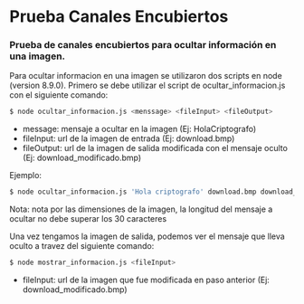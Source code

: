 # Prueba Canales Encubiertos

### Prueba de canales encubiertos para ocultar información en una imagen.

Para ocultar informacion en una imagen se utilizaron dos scripts en node (version 8.9.0). Primero se debe utilizar el script de ocultar_informacion.js con el siguiente comando:

```sh
$ node ocultar_informacion.js <menssage> <fileInput> <fileOutput>
```
- message: mensaje a ocultar en la imagen (Ej: HolaCriptografo)
- fileInput: url de la imagen de entrada (Ej: download.bmp)
- fileOutput: url de la imagen de salida modificada con el mensaje oculto (Ej: download_modificado.bmp)

Ejemplo:

```sh
$ node ocultar_informacion.js 'Hola criptografo' download.bmp download_modificado.bmp
```
Nota: nota por las dimensiones de la imagen, la longitud del mensaje a ocultar no debe superar los 30 caracteres

Una vez tengamos la imagen de salida, podemos ver el mensaje que lleva oculto a travez del siguiente comando:

```sh
$ node mostrar_informacion.js <fileInput>
```
- fileInput: url de la imagen que fue modificada en paso anterior (Ej: download_modificado.bmp)
